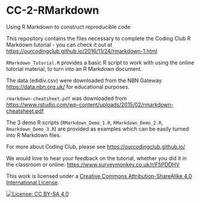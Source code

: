# CC-2-RMarkdown
Using R Markdown to construct reproducible code

This repository contains the files necessary to complete the Coding Club R Markdown tutorial - you can check it out at 
https://ourcodingclub.github.io/2016/11/24/rmarkdown-1.html

`RMarkdown_Tutorial.R` provides a basic R script to work with using the online tutorial material, to turn into an R Markdown document.

The data (edidiv.csv) were downloaded from the NBN Gateway https://data.nbn.org.uk/ for educational purposes.

`rmarkdown-cheatsheet.pdf` was downloaded from https://www.rstudio.com/wp-content/uploads/2015/02/rmarkdown-cheatsheet.pdf 

The 3 demo R scripts (`RMarkdown_Demo_1.R`, `RMarkdown_Demo_2.R`, `Rmarkdown_Demo_3.R`) are provided as examples which can be easily turned into R Markdown files.

For more about Coding Club, please see https://ourcodingclub.github.io/

We would love to hear your feedback on the tutorial, whether you did it in the classroom or online:
https://www.surveymonkey.co.uk/r/F5PDDHV

This work is licensed under a [Creative Commons Attribution-ShareAlike 4.0 International License](https://creativecommons.org/licenses/by-sa/4.0/).

[![License: CC BY-SA 4.0](https://licensebuttons.net/l/by-sa/4.0/80x15.png)](https://creativecommons.org/licenses/by-sa/4.0/)
